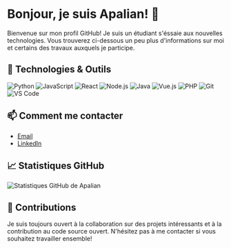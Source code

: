 # Bonjour, je suis Apalian! 👋

Bienvenue sur mon profil GitHub! Je suis un étudiant s'éssaie aux nouvelles technologies. Vous trouverez ci-dessous un peu plus d'informations sur moi et certains des travaux auxquels je participe.

## 🔧 Technologies & Outils

![Python](https://img.shields.io/badge/-Python-333?style=flat&logo=python)
![JavaScript](https://img.shields.io/badge/-JavaScript-333?style=flat&logo=javascript)
![React](https://img.shields.io/badge/-React-333?style=flat&logo=react)
![Node.js](https://img.shields.io/badge/-Node.js-333?style=flat&logo=node.js)
![Java](https://img.shields.io/badge/-Java-333?style=flat&logo=java)
![Vue.js](https://img.shields.io/badge/-Vue.js-333?style=flat&logo=vue.js)
![PHP](https://img.shields.io/badge/-PHP-333?style=flat&logo=php)
![Git](https://img.shields.io/badge/-Git-333?style=flat&logo=git)
![VS Code](https://img.shields.io/badge/-VS%20Code-333?style=flat&logo=visual-studio-code)

## 📫 Comment me contacter

- [Email](mailto:colinlespilette@gmail.com)
- [LinkedIn](https://www.linkedin.com/in/colin-lespilette)

## 📈 Statistiques GitHub

![Statistiques GitHub de Apalian](https://github-readme-stats.vercel.app/api?username=Apalian&show_icons=true&theme=dark)

## 🤝 Contributions

Je suis toujours ouvert à la collaboration sur des projets intéressants et à la contribution au code source ouvert. N'hésitez pas à me contacter si vous souhaitez travailler ensemble!
